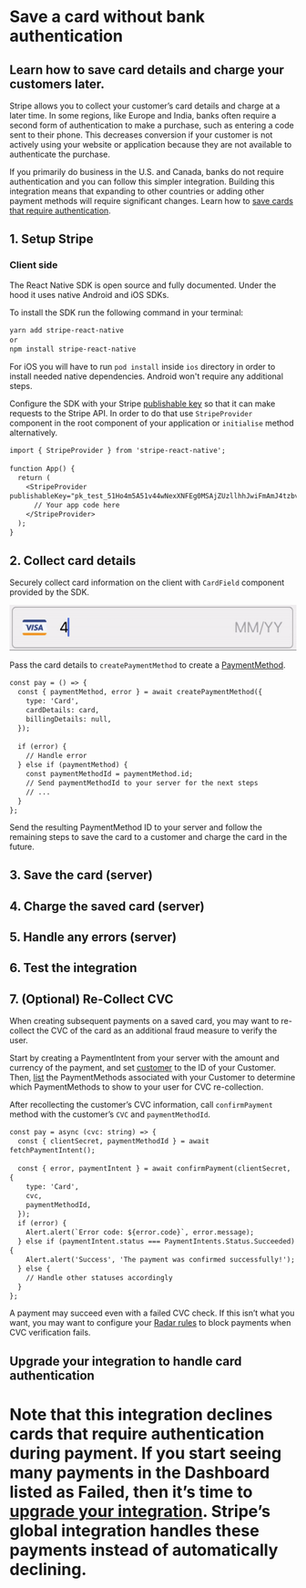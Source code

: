 # Save a card without bank authentication

## Learn how to save card details and charge your customers later.

Stripe allows you to collect your customer’s card details and charge at a later time. In some regions, like Europe and India, banks often require a second form of authentication to make a purchase, such as entering a code sent to their phone. This decreases conversion if your customer is not actively using your website or application because they are not available to authenticate the purchase.

If you primarily do business in the U.S. and Canada, banks do not require authentication and you can follow this simpler integration. Building this integration means that expanding to other countries or adding other payment methods will require significant changes. Learn how to [save cards that require authentication](https://stripe.com/docs/payments/save-and-reuse).

## 1. Setup Stripe

### Client side

The React Native SDK is open source and fully documented. Under the hood it uses native Android and iOS SDKs.

To install the SDK run the following command in your terminal:

```sh
yarn add stripe-react-native
or
npm install stripe-react-native
```

For iOS you will have to run `pod install` inside `ios` directory in order to install needed native dependencies. Android won't require any additional steps.

Configure the SDK with your Stripe [publishable key](https://dashboard.stripe.com/account/apikeys) so that it can make requests to the Stripe API. In order to do that use `StripeProvider` component in the root component of your application or `initialise` method alternatively.

```tsx
import { StripeProvider } from 'stripe-react-native';

function App() {
  return (
    <StripeProvider publishableKey="pk_test_51Ho4m5A51v44wNexXNFEg0MSAjZUzllhhJwiFmAmJ4tzbvsvuEgcMCaPEkgK7RpXO1YI5okHP08IUfJ6YS7ulqzk00O2I0D1rT">
      // Your app code here
    </StripeProvider>
  );
}
```

## 2. Collect card details

Securely collect card information on the client with `CardField` component provided by the SDK.

![CardField component](./assets/card-field-example.gif 'CardField component')

Pass the card details to `createPaymentMethod` to create a [PaymentMethod](https://stripe.com/docs/api/payment_methods).

```tsx
const pay = () => {
  const { paymentMethod, error } = await createPaymentMethod({
    type: 'Card',
    cardDetails: card,
    billingDetails: null,
  });

  if (error) {
    // Handle error
  } else if (paymentMethod) {
    const paymentMethodId = paymentMethod.id;
    // Send paymentMethodId to your server for the next steps
    // ...
  }
};
```

Send the resulting PaymentMethod ID to your server and follow the remaining steps to save the card to a customer and charge the card in the future.

## 3. Save the card (server)

## 4. Charge the saved card (server)

## 5. Handle any errors (server)

## 6. Test the integration

## 7. (Optional) Re-Collect CVC

When creating subsequent payments on a saved card, you may want to re-collect the CVC of the card as an additional fraud measure to verify the user.

Start by creating a PaymentIntent from your server with the amount and currency of the payment, and set [customer](https://stripe.com/docs/api/payment_intents#customer) to the ID of your Customer. Then, [list](https://stripe.com/docs/api/payment_methods/list) the PaymentMethods associated with your Customer to determine which PaymentMethods to show to your user for CVC re-collection.

After recollecting the customer’s CVC information, call `confirmPayment` method with the customer’s `CVC` and `paymentMethodId`.

```tsx
const pay = async (cvc: string) => {
  const { clientSecret, paymentMethodId } = await fetchPaymentIntent();

  const { error, paymentIntent } = await confirmPayment(clientSecret, {
    type: 'Card',
    cvc,
    paymentMethodId,
  });
  if (error) {
    Alert.alert(`Error code: ${error.code}`, error.message);
  } else if (paymentIntent.status === PaymentIntents.Status.Succeeded) {
    Alert.alert('Success', 'The payment was confirmed successfully!');
  } else {
    // Handle other statuses accordingly
  }
};
```

A payment may succeed even with a failed CVC check. If this isn’t what you want, you may want to configure your [Radar rules](https://stripe.com/docs/radar/rules#traditional-bank-checks) to block payments when CVC verification fails.

## Upgrade your integration to handle card authentication

# Note that this integration declines cards that require authentication during payment. If you start seeing many payments in the Dashboard listed as Failed, then it’s time to [upgrade your integration](./upgrade-to-handle-authentication.md). Stripe’s global integration handles these payments instead of automatically declining.
